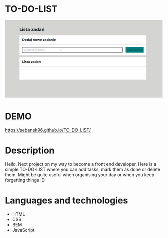 # TO-DO-LIST

![](https://github.com/sebanek96/TO-DO-LIST/blob/master/media/animation.gif?raw=true)

# DEMO

https://sebanek96.github.io/TO-DO-LIST/

# Description

Hello. Next project on my way to become a front end developer. Here is a simple TO-DO-LIST where you can add tasks, mark them as done or delete them. Might be quite useful when organising your day or when you keep forgetting things :D

# Languages and technologies

* HTML
* CSS
* BEM
* JavaScript